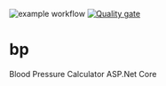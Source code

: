![example workflow](https://github.com/venkatakurathi/bp/actions/workflows/main.yml/badge.svg)
[![Quality gate](https://sonarcloud.io/api/project_badges/quality_gate?project=venkatakurathi_bp)](https://sonarcloud.io/summary/new_code?id=venkatakurathi_bp)
# bp
Blood Pressure Calculator
ASP.Net Core
